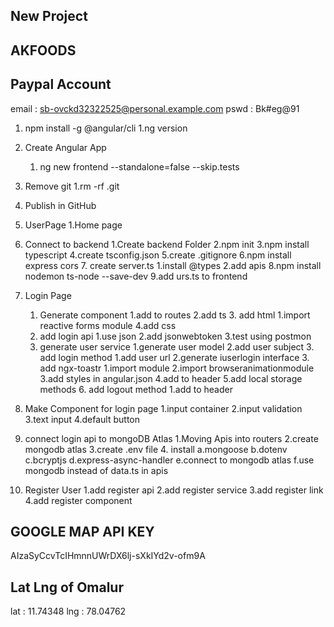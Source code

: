 ## New Project

## AKFOODS

## Paypal Account
email : sb-ovckd32322525@personal.example.com
pswd : Bk#eg@91

1. npm install -g @angular/cli
   1.ng version

2. Create Angular App

   1. ng new frontend --standalone=false --skip.tests

3. Remove git
   1.rm -rf .git

4. Publish in GitHub

5. UserPage
   1.Home page

6. Connect to backend
   1.Create backend Folder
   2.npm init
   3.npm install typescript
   4.create tsconfig.json
   5.create .gitignore
   6.npm install express cors 7. create server.ts
   1.install @types
   2.add apis
   8.npm install nodemon ts-node --save-dev
   9.add urs.ts to frontend

7. Login Page

   1. Generate component
      1.add to routes
      2.add ts 3. add html
      1.import reactive forms module
      4.add css
   2. add login api
      1.use json
      2.add jsonwebtoken
      3.test using postmon
   3. generate user service
      1.generate user model
      2.add user subject 3. add login method
      1.add user url
      2.generate iuserlogin interface 3. add ngx-toastr
      1.import module
      2.import browseranimationmodule
      3.add styles in angular.json
      4.add to header
      5.add local storage methods 6. add logout method
      1.add to header

8. Make Component for login page
   1.input container
   2.input validation
   3.text input
   4.default button

9. connect login api to mongoDB Atlas
   1.Moving Apis into routers
   2.create mongodb atlas
   3.create .env file 4. install
   a.mongoose
   b.dotenv
   c.bcryptjs
   d.express-async-handler
   e.connect to mongodb atlas
   f.use mongodb instead of data.ts in apis

10. Register User
    1.add register api
    2.add register service
    3.add register link
    4.add register component

## GOOGLE MAP API KEY

AIzaSyCcvTcIHmnnUWrDX6lj-sXkIYd2v-ofm9A

## Lat Lng of Omalur

lat : 11.74348
lng : 78.04762
